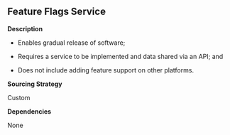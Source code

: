 ## Feature Flags Service

**Description**

- Enables gradual release of software;

- Requires a service to be implemented and data shared via an API; and

- Does not include adding feature support on other platforms.

**Sourcing Strategy**

Custom

**Dependencies**

None

